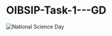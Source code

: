 # OIBSIP-Task-1---GD
![National Science Day](https://github.com/krishnaaa/OIBSIP-Task-1---GD/assets/158037342/faed72d8-a88a-438b-9238-d218b21f5a34)
